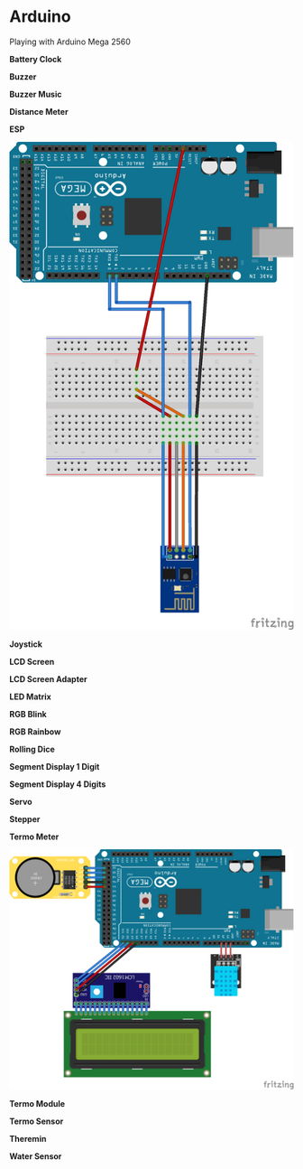 # Arduino
Playing with Arduino Mega 2560



**Battery Clock**

**Buzzer**

**Buzzer Music**

**Distance Meter**

**ESP**

![](esp/esp.png)

**Joystick**

**LCD Screen**

**LCD Screen Adapter**

**LED Matrix**

**RGB Blink**

**RGB Rainbow**

**Rolling Dice**

**Segment Display 1 Digit**

**Segment Display 4 Digits**

**Servo**

**Stepper**

**Termo Meter**

![](termo-meter/termo-meter.png)

**Termo Module**

**Termo Sensor**

**Theremin**

**Water Sensor**


